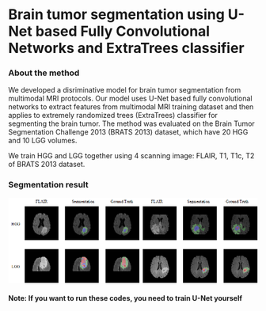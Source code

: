 # Brain tumor segmentation using U-Net based Fully Convolutional Networks and ExtraTrees classifier

### About the method
We developed a disriminative model for brain tumor segmentation from multimodal MRI protocols. Our model uses U-Net based fully convolutional networks to extract features from multimodal MRI training dataset and then applies to extremely randomized trees (ExtraTrees) classifier for segmenting the brain tumor. The method was evaluated on the Brain Tumor Segmentation Challenge 2013 (BRATS 2013) dataset, which have 20 HGG and 10 LGG volumes.

We train HGG and LGG together using 4 scanning image: FLAIR, T1, T1c, T2 of BRATS 2013 dataset. 

### Segmentation result
![segmentation](https://github.com/haile493/Brain-tumor-segmentation-ExtraTrees/blob/master/images/segmentation.png)

#### Note: If you want to run these codes, you need to train U-Net yourself
